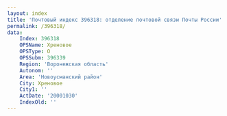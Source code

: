 ```yaml
---
layout: index
title: 'Почтовый индекс 396318: отделение почтовой связи Почты России'
permalink: /396318/
data:
    Index: 396318
    OPSName: Хреновое
    OPSType: О
    OPSSubm: 396339
    Region: 'Воронежская область'
    Autonom: ''
    Area: 'Новоусманский район'
    City: Хреновое
    City1: ''
    ActDate: '20001030'
    IndexOld: ''
---
```

